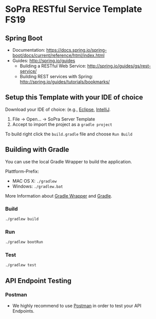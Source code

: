 # SoPra RESTful Service Template FS19

## Spring Boot

* Documentation: https://docs.spring.io/spring-boot/docs/current/reference/html/index.html
* Guides: http://spring.io/guides
  * Building a RESTful Web Service: http://spring.io/guides/gs/rest-service/
  * Building REST services with Spring: http://spring.io/guides/tutorials/bookmarks/


## Setup this Template with your IDE of choice

Download your IDE of choice: (e.g., [Eclipse](http://www.eclipse.org/downloads/), [IntelliJ](https://www.jetbrains.com/idea/download/).

1. File -> Open... -> SoPra Server Template
2. Accept to import the project as a `gradle project`

To build right click the `build.gradle` file and choose `Run Build`


## Building with Gradle

You can use the local Gradle Wrapper to build the application.

Plattform-Prefix:

* MAC OS X:  ``./gradlew``
* Windows:  ``./gradlew.bat``

More Information about [Gradle Wrapper](https://docs.gradle.org/current/userguide/gradle_wrapper.html) and [Gradle](https://gradle.org/docs/).

### Build

```bash
./gradlew build
```

### Run

```bash
./gradlew bootRun
```

### Test

```bash
./gradlew test
```

## API Endpoint Testing
### Postman

* We highly recommend to use [Postman](https://www.getpostman.com) in order to test your API Endpoints. 
